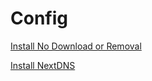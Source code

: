 # Config

[Install No Download or Removal](https://raw.githubusercontent.com/Nightwindx/Config/refs/heads/main/No%20Download%20or%20Removal.mobileconfig)

[Install NextDNS](https://raw.githubusercontent.com/Nightwindx/Config/refs/heads/main/NextDNS.mobileconfig)
